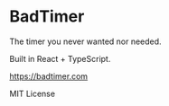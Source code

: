 # BadTimer

The timer you never wanted nor needed.

Built in React + TypeScript.

https://badtimer.com

MIT License